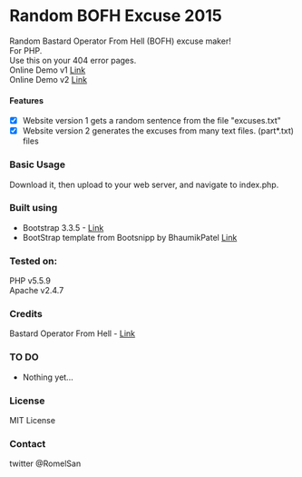 # Random BOFH Excuse 2015  
Random Bastard Operator From Hell (BOFH) excuse maker!  
For PHP.  
Use this on your 404 error pages.  
Online Demo v1 [Link](https://www.logicminds.net/GitHub/bofh/Website%20v1/)  
Online Demo v2 [Link](https://www.logicminds.net/GitHub/bofh/Website%20v2/)

#### Features
- [x] Website version 1 gets a random sentence from the file "excuses.txt"
- [x] Website version 2 generates the excuses from many text files. (part*.txt) files

### Basic Usage

Download it, then upload to your web server, and navigate to index.php.

### Built using
* Bootstrap 3.3.5 - [Link](http://getbootstrap.com/)
* BootStrap template from Bootsnipp by BhaumikPatel [Link](http://bootsnipp.com/snippets/featured/simple-404-not-found-page)

### Tested on:
PHP v5.5.9  
Apache v2.4.7

### Credits
Bastard Operator From Hell - [Link](http://bofh.ntk.net/BOFH/index.php)

### TO DO
- Nothing yet...

### License
MIT License

### Contact
twitter @RomelSan